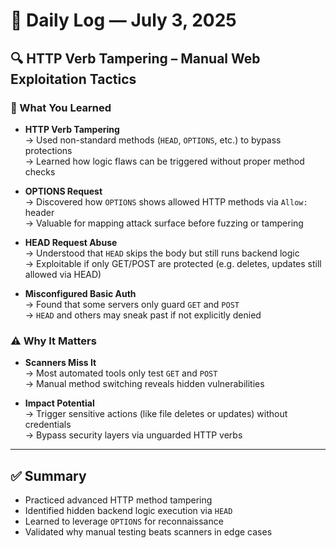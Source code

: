 # 🧠 Daily Log — July 3, 2025

## 🔍 HTTP Verb Tampering – Manual Web Exploitation Tactics

### 🧰 What You Learned

- **HTTP Verb Tampering**  
  → Used non-standard methods (`HEAD`, `OPTIONS`, etc.) to bypass protections  
  → Learned how logic flaws can be triggered without proper method checks

- **OPTIONS Request**  
  → Discovered how `OPTIONS` shows allowed HTTP methods via `Allow:` header  
  → Valuable for mapping attack surface before fuzzing or tampering

- **HEAD Request Abuse**  
  → Understood that `HEAD` skips the body but still runs backend logic  
  → Exploitable if only GET/POST are protected (e.g. deletes, updates still allowed via HEAD)

- **Misconfigured Basic Auth**  
  → Found that some servers only guard `GET` and `POST`  
  → `HEAD` and others may sneak past if not explicitly denied

### ⚠️ Why It Matters

- **Scanners Miss It**  
  → Most automated tools only test `GET` and `POST`  
  → Manual method switching reveals hidden vulnerabilities

- **Impact Potential**  
  → Trigger sensitive actions (like file deletes or updates) without credentials  
  → Bypass security layers via unguarded HTTP verbs

---

## ✅ Summary

- Practiced advanced HTTP method tampering  
- Identified hidden backend logic execution via `HEAD`  
- Learned to leverage `OPTIONS` for reconnaissance  
- Validated why manual testing beats scanners in edge cases

